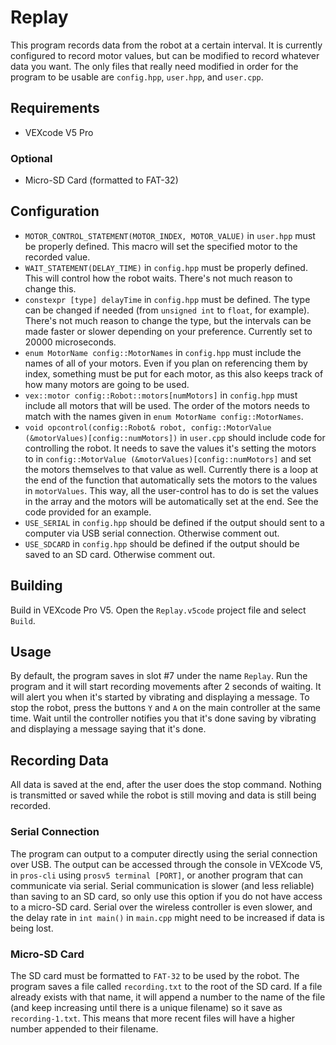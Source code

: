 # Replay

This program records data from the robot at a certain interval. It is currently configured to record motor values, but can be modified to record whatever data you want. The only files that really need modified in order for the program to be usable are ```config.hpp```, ```user.hpp```, and ```user.cpp```.

## Requirements

- VEXcode V5 Pro

### Optional

- Micro-SD Card (formatted to FAT-32)

## Configuration

- ```MOTOR_CONTROL_STATEMENT(MOTOR_INDEX, MOTOR_VALUE)``` in ```user.hpp``` must be properly defined. This macro will set the specified motor to the recorded value.
- ```WAIT_STATEMENT(DELAY_TIME)``` in ```config.hpp``` must be properly defined. This will control how the robot waits. There's not much reason to change this.
- ```constexpr [type] delayTime``` in ```config.hpp``` must be defined. The type can be changed if needed (from ```unsigned int``` to ```float```, for example). There's not much reason to change the type, but the intervals can be made faster or slower depending on your preference. Currently set to 20000 microseconds.
- ```enum MotorName config::MotorNames``` in ```config.hpp``` must include the names of all of your motors. Even if you plan on referencing them by index, something must be put for each motor, as this also keeps track of how many motors are going to be used.
- ```vex::motor config::Robot::motors[numMotors]``` in ```config.hpp``` must include all motors that will be used. The order of the motors needs to match with the names given in ```enum MotorName config::MotorNames```.
- ```void opcontrol(config::Robot& robot, config::MotorValue (&motorValues)[config::numMotors])``` in ```user.cpp``` should include code for controlling the robot. It needs to save the values it's setting the motors to in ```config::MotorValue (&motorValues)[config::numMotors]``` and set the motors themselves to that value as well. Currently there is a loop at the end of the function that automatically sets the motors to the values in ```motorValues```. This way, all the user-control has to do is set the values in the array and the motors will be automatically set at the end. See the code provided for an example.
- ```USE_SERIAL``` in ```config.hpp``` should be defined if the output should sent to a computer via USB serial connection. Otherwise comment out.
- ```USE_SDCARD``` in ```config.hpp``` should be defined if the output should be saved to an SD card. Otherwise comment out.

## Building

Build in VEXcode Pro V5. Open the ```Replay.v5code``` project file and select ```Build```.

## Usage

By default, the program saves in slot #7 under the name ```Replay```. Run the program and it will start recording movements after 2 seconds of waiting. It will alert you when it's started by vibrating and displaying a message. To stop the robot, press the buttons ```Y``` and ```A``` on the main controller at the same time. Wait until the controller notifies you that it's done saving by vibrating and displaying a message saying that it's done.

## Recording Data

All data is saved at the end, after the user does the stop command. Nothing is transmitted or saved while the robot is still moving and data is still being recorded.

### Serial Connection

The program can output to a computer directly using the serial connection over USB. The output can be accessed through the console in VEXcode V5, in ```pros-cli``` using ```prosv5 terminal [PORT]```, or another program that can communicate via serial. Serial communication is slower (and less reliable) than saving to an SD card, so only use this option if you do not have access to a micro-SD card. Serial over the wireless controller is even slower, and the delay rate in ```int main()``` in ```main.cpp``` might need to be increased if data is being lost.

### Micro-SD Card

The SD card must be formatted to ```FAT-32``` to be used by the robot. The program saves a file called ```recording.txt``` to the root of the SD card. If a file already exists with that name, it will append a number to the name of the file (and keep increasing until there is a unique filename) so it save as ```recording-1.txt```. This means that more recent files will have a higher number appended to their filename.
